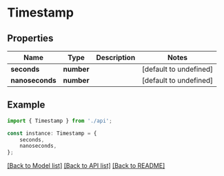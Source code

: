 # Timestamp


## Properties

Name | Type | Description | Notes
------------ | ------------- | ------------- | -------------
**seconds** | **number** |  | [default to undefined]
**nanoseconds** | **number** |  | [default to undefined]

## Example

```typescript
import { Timestamp } from './api';

const instance: Timestamp = {
    seconds,
    nanoseconds,
};
```

[[Back to Model list]](../README.md#documentation-for-models) [[Back to API list]](../README.md#documentation-for-api-endpoints) [[Back to README]](../README.md)
